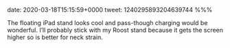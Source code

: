 date: 2020-03-18T15:15:59+0000
tweet: 1240295893204639744
%%%

The floating iPad stand looks cool and pass-though charging would be wonderful. I’ll probably stick with my Roost stand because it gets the screen higher so is better for neck strain.
